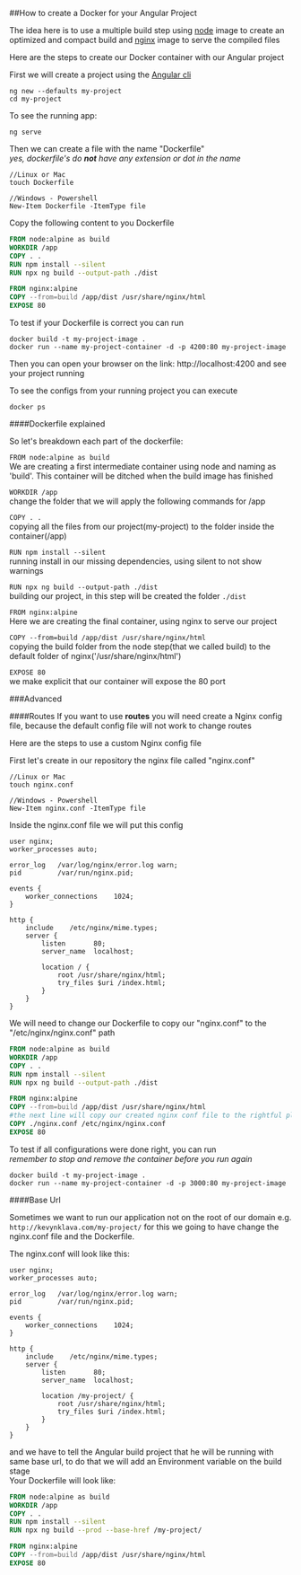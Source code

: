 ##How to create a Docker for your Angular Project

The idea here is to use a multiple build step using [node](https://nodejs.org/en/) image to create an optimized and compact build and [nginx](https://www.nginx.com/) image to serve the compiled files

Here are the steps to create our Docker container with our Angular project

First we will create a project using the [Angular cli](https://cli.angular.io/)

```
ng new --defaults my-project
cd my-project
```

To see the running app:
```
ng serve
```

Then we can create a file with the name "Dockerfile"<br/>
*yes, dockerfile's do **not** have any extension or dot in the name*

```
//Linux or Mac
touch Dockerfile

//Windows - Powershell
New-Item Dockerfile -ItemType file
```

Copy the following content to you Dockerfile
```dockerfile
FROM node:alpine as build
WORKDIR /app
COPY . .
RUN npm install --silent
RUN npx ng build --output-path ./dist

FROM nginx:alpine
COPY --from=build /app/dist /usr/share/nginx/html
EXPOSE 80
```

To test if your Dockerfile is correct you can run

```
docker build -t my-project-image .
docker run --name my-project-container -d -p 4200:80 my-project-image
```

Then you can open your browser on the link: http://localhost:4200 and see your project running

To see the configs from your running project you can execute
```
docker ps 
```

####Dockerfile explained

So let's breakdown each part of the dockerfile:

`FROM node:alpine as build`<br/>
We are creating a first intermediate container using node and naming as 'build'. This container will be ditched when the build image has finished

`WORKDIR /app`<br/>
 change the folder that we will apply the following commands for /app
 
 `COPY . .`<br/>
 copying all the files from our project(my-project) to the folder inside the container(/app)
 
 `RUN npm install --silent`<br/>
 running install in our missing dependencies, using silent to not show warnings
 
 `RUN npx ng build --output-path ./dist`<br/>
 building our project, in this step will be created the folder `./dist`
 
 `FROM nginx:alpine`<br/>
 Here we are creating the final container, using nginx to serve our project
 
 `COPY --from=build /app/dist /usr/share/nginx/html`<br/>
 copying the build folder from the node step(that we called build) to the default folder of nginx('/usr/share/nginx/html')

`EXPOSE 80`<br/>
we make explicit that our container will expose the 80 port

###Advanced

####Routes
If you want to use **routes** you will need create a Nginx config file, because the default config file will not work to change routes

Here are the steps to use a custom Nginx config file

First let's create in our repository the nginx file called "nginx.conf"
```
//Linux or Mac
touch nginx.conf

//Windows - Powershell
New-Item nginx.conf -ItemType file
```

Inside the nginx.conf file we will put this config

```
user nginx;
worker_processes auto;

error_log   /var/log/nginx/error.log warn;
pid         /var/run/nginx.pid;

events {
    worker_connections    1024;
}

http {
    include    /etc/nginx/mime.types;
    server {
        listen       80;
        server_name  localhost;

        location / {
            root /usr/share/nginx/html;
            try_files $uri /index.html;
        }
    }
} 
```

We will need to change our Dockerfile to copy our "nginx.conf" to the "/etc/nginx/nginx.conf" path

```dockerfile
FROM node:alpine as build
WORKDIR /app
COPY . .
RUN npm install --silent
RUN npx ng build --output-path ./dist

FROM nginx:alpine
COPY --from=build /app/dist /usr/share/nginx/html
#the next line will copy our created nginx conf file to the rightful place
COPY ./nginx.conf /etc/nginx/nginx.conf
EXPOSE 80
```

To test if all configurations were done right, you can run<br/>
*remember to stop and remove the container before you run again*
```
docker build -t my-project-image .
docker run --name my-project-container -d -p 3000:80 my-project-image
```


####Base Url

Sometimes we want to run our application not on the root of our domain e.g. `http://kevynklava.com/my-project/` for this we going to have change the nginx.conf file and the Dockerfile.

The nginx.conf will look like this:

```
user nginx;
worker_processes auto;

error_log   /var/log/nginx/error.log warn;
pid         /var/run/nginx.pid;

events {
    worker_connections    1024;
}

http {
    include    /etc/nginx/mime.types;
    server {
        listen       80;
        server_name  localhost;

        location /my-project/ {
            root /usr/share/nginx/html;
            try_files $uri /index.html;
        }
    }
} 
```

and we have to tell the Angular build project that he will be running with same base url, to do that we will add an Environment variable on the build stage<br/>
Your Dockerfile will look like:

```dockerfile
FROM node:alpine as build
WORKDIR /app
COPY . .
RUN npm install --silent
RUN npx ng build --prod --base-href /my-project/

FROM nginx:alpine
COPY --from=build /app/dist /usr/share/nginx/html
EXPOSE 80
```